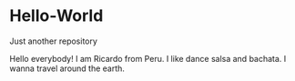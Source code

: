 # Hello-World
Just another repository


Hello everybody!
I am Ricardo from Peru. I like dance salsa and bachata. I wanna travel around the earth.
